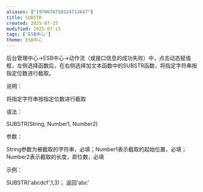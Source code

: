 ```yaml
---
aliases: ["1970676750324712647"]
title: SUBSTR
created: 2025-07-15
modified: 2025-07-15
tags: ['ESB中心']
theme: ESB中心
---
```


后台管理中心->ESB中心->动作流（或接口信息的成功失败）中，点击动态赋值框，左侧选择函数后，在右侧选择加文本函数中的SUBSTR函数，将指定字符串按指定位数进行截取。

说明：

将指定字符串按指定位数进行截取

语法：

SUBSTR(String, Number1, Number2)

参数：

String参数为被截取的字符串，必填；Number1表示截取的起始位置，必填；Number2表示截取的长度，即位数，必填

示例：

SUBSTR('abcdcf',1,3)； 返回'abc'